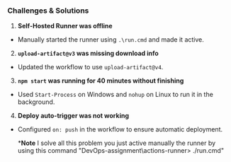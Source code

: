 ### Challenges & Solutions

1. **Self-Hosted Runner was offline**  
- Manually started the runner using `.\run.cmd` and made it active.  

2. **`upload-artifact@v3` was missing download info**  
- Updated the workflow to use `upload-artifact@v4`.  

3. **`npm start` was running for 40 minutes without finishing**  
- Used `Start-Process` on Windows and `nohup` on Linux to run it in the background.  

4. **Deploy auto-trigger was not working**  
- Configured `on: push` in the workflow to ensure automatic deployment.

  *******Note******
  I solve all this problem you just active manually the runner by using this command "DevOps-assignment\actions-runner> ./run.cmd"
